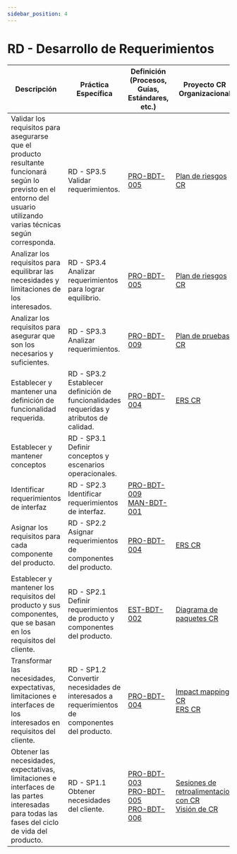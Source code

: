 ```yaml
---
sidebar_position: 4
---
```


# RD - Desarrollo de Requerimientos

| Descripción                                                             | Práctica Específica                                                                           | Definición (Procesos, Guías, Estándares, etc.) | Proyecto CR Organizacional | Proyecto Zeitgeist | Proyecto Departamental |
| ----------------------------------------------------------------------- | --------------------------------------------------------------------------------------------- | ---------------------------------------------- | -------------------------- | ------------------ | ---------------------- |
|Validar los requisitos para asegurarse que el producto resultante funcionará según lo previsto en el entorno del usuario utilizando varias técnicas según corresponda.| RD - SP3.5 Validar requerimientos.                                                            |[PRO-BDT-005](https://black-dot-2024.github.io/docs/procesos/pro-bdt-005)|[Plan de riesgos CR](https://docs.google.com/spreadsheets/d/1qlkNWrnsY4GdnN6vlMMmOpeQMdMY4EydTHZ9DmPvUGE/edit#gid=165537897)|[Plan de riesgos ZG](https://docs.google.com/spreadsheets/d/1qlkNWrnsY4GdnN6vlMMmOpeQMdMY4EydTHZ9DmPvUGE/edit#gid=1358524966)<br/>[Wireframes](https://www.figma.com/file/sOKG9BQ6EZwphwdqBi5gJY/Zeitgeist?type=design&node-id=2%3A9&mode=design&t=hEHMRpmOBep0wfrK-1)|[Plan de riesgos departamental](https://docs.google.com/spreadsheets/d/1qlkNWrnsY4GdnN6vlMMmOpeQMdMY4EydTHZ9DmPvUGE/edit#gid=1756945596)|
|Analizar los requisitos para equilibrar las necesidades y limitaciones de los interesados.| RD - SP3.4 Analizar requerimientos para lograr equilibrio.                                    |[PRO-BDT-005](https://black-dot-2024.github.io/docs/procesos/pro-bdt-005)|[Plan de riesgos CR](https://docs.google.com/spreadsheets/d/1qlkNWrnsY4GdnN6vlMMmOpeQMdMY4EydTHZ9DmPvUGE/edit#gid=165537897)|[Plan de riesgos ZG](https://docs.google.com/spreadsheets/d/1qlkNWrnsY4GdnN6vlMMmOpeQMdMY4EydTHZ9DmPvUGE/edit#gid=1358524966)|[Plan de riesgos departamental](https://docs.google.com/spreadsheets/d/1qlkNWrnsY4GdnN6vlMMmOpeQMdMY4EydTHZ9DmPvUGE/edit#gid=1756945596)|
|Analizar los requisitos para asegurar que son los necesarios y suficientes.| RD - SP3.3 Analizar requerimientos.                                                           |[PRO-BDT-009](https://black-dot-2024.github.io/docs/procesos/pro-bdt-009)|[Plan de pruebas CR](https://black-dot-2024.github.io/docs/cr/cr-testplan)|[Plan de pruebas ZG](https://black-dot-2024.github.io/docs/zeitgeist/Plan%20de%20Pruebas)|                        |
|Establecer y mantener una definición de funcionalidad requerida.| RD - SP3.2 Establecer definición de funcionalidades requeridas y atributos de calidad.        |[PRO-BDT-004](https://black-dot-2024.github.io/docs/procesos/pro-bdt-004)|[ERS CR](https://docs.google.com/document/d/1hI8OAU9Ew45tZoit4cKFguI77ariTvotBL8Udo071mU/edit)|[ERS ZG](https://docs.google.com/document/d/1j7CtRqzuAebw2_GAww44feldwdizBmAH_09C2hNYo3M/edit?usp=sharing)|                        |
|Establecer y mantener conceptos| RD - SP3.1 Definir conceptos y escenarios operacionales.                                      |                                                |                            |                    |                        |
|Identificar requerimientos de interfaz | RD - SP2.3 Identificar requerimientos de interfaz.                                            |[PRO-BDT-009](https://black-dot-2024.github.io/docs/procesos/pro-bdt-009)<br/>[MAN-BDT-001](https://black-dot-2024.github.io/docs/manuales/man-bdt-001)|                            |[Wireframes ZG](https://www.figma.com/file/sOKG9BQ6EZwphwdqBi5gJY/Zeitgeist?type=design&node-id=2%3A9&mode=design&t=hEHMRpmOBep0wfrK-1)||
|Asignar los requisitos para cada componente del producto.| RD - SP2.2 Asignar requerimientos de componentes del producto.                                |[PRO-BDT-004](https://black-dot-2024.github.io/docs/procesos/pro-bdt-004)|[ERS CR](https://docs.google.com/document/d/1hI8OAU9Ew45tZoit4cKFguI77ariTvotBL8Udo071mU/edit)|[ERS ZG](https://docs.google.com/document/d/1j7CtRqzuAebw2_GAww44feldwdizBmAH_09C2hNYo3M/edit?usp=sharing)|                        |
|Establecer y mantener los requisitos del producto y sus componentes, que se basan en los requisitos del cliente.| RD - SP2.1 Definir requerimientos de producto y componentes del producto.                     |[EST-BDT-002](https://black-dot-2024.github.io/docs/estandares/est-bdt-002)|[Diagrama de paquetes CR](https://drive.google.com/drive/u/5/folders/1YmjwmI2rRWzQXMiD4gw2b4G7INwSQd7v)|[Diagrama de paquetes ZG](https://drive.google.com/file/d/1DS0Hl2mXdnfzyxl1GxKoYKttxs_ehKFy/view?usp=sharing)|                        |
|Transformar las necesidades, expectativas, limitaciones e interfaces de los interesados en requisitos del cliente.| RD - SP1.2 Convertir necesidades de interesados a requerimientos de componentes del producto. |[PRO-BDT-004](https://black-dot-2024.github.io/docs/procesos/pro-bdt-004)|[Impact mapping CR](https://black-dot-2024.github.io/docs/cr/impact-mapping-cr)<br/>[ERS CR](https://docs.google.com/document/d/1hI8OAU9Ew45tZoit4cKFguI77ariTvotBL8Udo071mU/edit)|[Impact mapping ZG](https://black-dot-2024.github.io/docs/zeitgeist/imapactMappingZG)<br/>[ERS ZG](https://docs.google.com/document/d/1j7CtRqzuAebw2_GAww44feldwdizBmAH_09C2hNYo3M/edit?usp=sharing)|                        |
|Obtener las necesidades, expectativas, limitaciones e interfaces de las partes interesadas para todas las fases del ciclo de vida del producto.| RD - SP1.1 Obtener necesidades del cliente.                                                   |[PRO-BDT-003](https://black-dot-2024.github.io/docs/procesos/pro-bdt-003)<br/>[PRO-BDT-005](https://black-dot-2024.github.io/docs/procesos/pro-bdt-005)<br/>[PRO-BDT-006](https://black-dot-2024.github.io/docs/procesos/pro-bdt-006)|[Sesiones de retroalimentacion con CR](https://drive.google.com/drive/u/5/folders/1gv5_zidXnM15HaQDDeyGlwpxfheNAExN)<br/>[Visión de CR](https://black-dot-2024.github.io/docs/cr/vision-proyecto-cr)|[Sesiones de retroalimentacion con ZG](https://drive.google.com/drive/folders/13pXZrsYQYehN8SM_9q8-kKZ4z5pVZ-G5?usp=sharing)<br/>[Visión de ZG](https://black-dot-2024.github.io/docs/zeitgeist/vision-proyecto-ZG)|                        |
